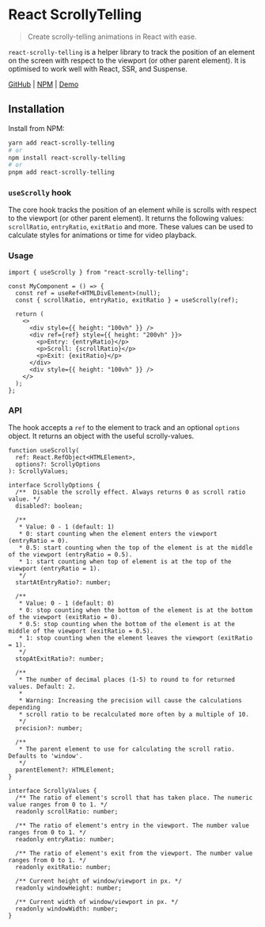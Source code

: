 # React ScrollyTelling

> Create scrolly-telling animations in React with ease.

`react-scrolly-telling` is a helper library to track the position of an element on the screen with respect to the viewport (or other parent element). It is optimised to work well with React, SSR, and Suspense.

[GitHub](https://www.github.com/GuptaSiddhant/react-scrolly-telling) | [NPM](https://www.npmjs.com/package/react-scrolly-telling) | [Demo](https://git.guptasiddhant.com/react-scrolly-telling/)

## Installation

Install from NPM:

```sh
yarn add react-scrolly-telling
# or
npm install react-scrolly-telling
# or
pnpm add react-scrolly-telling
```

### `useScrolly` hook

The core hook tracks the position of an element while is scrolls with respect to the viewport (or other parent element). It returns the following values: `scrollRatio`, `entryRatio`, `exitRatio` and more. These values can be used to calculate styles for animations or time for video playback.

### Usage

```tsx
import { useScrolly } from "react-scrolly-telling";

const MyComponent = () => {
  const ref = useRef<HTMLDivElement>(null);
  const { scrollRatio, entryRatio, exitRatio } = useScrolly(ref);

  return (
    <>
      <div style={{ height: "100vh" }} />
      <div ref={ref} style={{ height: "200vh" }}>
        <p>Entry: {entryRatio}</p>
        <p>Scroll: {scrollRatio}</p>
        <p>Exit: {exitRatio}</p>
      </div>
      <div style={{ height: "100vh" }} />
    </>
  );
};
```

### API

The hook accepts a `ref` to the element to track and an optional `options` object. It returns an object with the useful scrolly-values.

```tsx
function useScrolly(
  ref: React.RefObject<HTMLElement>,
  options?: ScrollyOptions
): ScrollyValues;

interface ScrollyOptions {
  /**  Disable the scrolly effect. Always returns 0 as scroll ratio value. */
  disabled?: boolean;

  /**
   * Value: 0 - 1 (default: 1)
   * 0: start counting when the element enters the viewport (entryRatio = 0).
   * 0.5: start counting when the top of the element is at the middle of the viewport (entryRatio = 0.5).
   * 1: start counting when top of element is at the top of the viewport (entryRatio = 1).
   */
  startAtEntryRatio?: number;

  /**
   * Value: 0 - 1 (default: 0)
   * 0: stop counting when the bottom of the element is at the bottom of the viewport (exitRatio = 0).
   * 0.5: stop counting when the bottom of the element is at the middle of the viewport (exitRatio = 0.5).
   * 1: stop counting when the element leaves the viewport (exitRatio = 1).
   */
  stopAtExitRatio?: number;

  /**
   * The number of decimal places (1-5) to round to for returned values. Default: 2.
   *
   * Warning: Increasing the precision will cause the calculations depending
   * scroll ratio to be recalculated more often by a multiple of 10.
   */
  precision?: number;

  /**
   * The parent element to use for calculating the scroll ratio. Defaults to 'window'.
   */
  parentElement?: HTMLElement;
}

interface ScrollyValues {
  /** The ratio of element's scroll that has taken place. The numeric value ranges from 0 to 1. */
  readonly scrollRatio: number;

  /** The ratio of element's entry in the viewport. The number value ranges from 0 to 1. */
  readonly entryRatio: number;

  /** The ratio of element's exit from the viewport. The number value ranges from 0 to 1. */
  readonly exitRatio: number;

  /** Current height of window/viewport in px. */
  readonly windowHeight: number;

  /** Current width of window/viewport in px. */
  readonly windowWidth: number;
}
```
